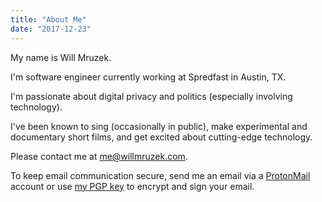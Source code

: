 ```yaml
---
title: "About Me"
date: "2017-12-23"
---
```


My name is Will Mruzek.

I'm software engineer currently working at Spredfast in Austin, TX.

I'm passionate about digital privacy and politics (especially involving technology).

I've been known to sing (occasionally in public), make experimental and documentary short films, and get excited about cutting-edge technology.

Please contact me at [me@willmruzek.com](mailto:me@willmruzek.com).

To keep email communication secure, send me an email via a [ProtonMail](https://protonmail.com/) account or use [my PGP key](https://keybase.io/mruzekw/pgp_keys.asc?fingerprint=02b6b02f5b34aa93d764dda36dce0f63d35508fc) to encrypt and sign your email.
